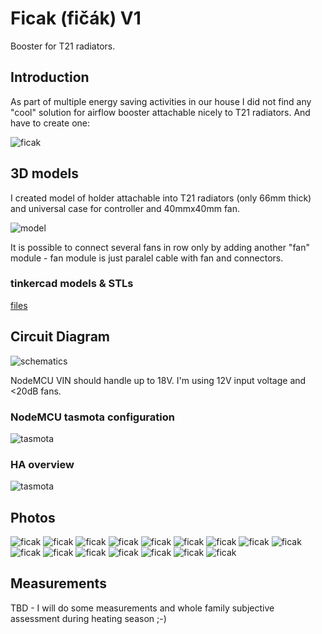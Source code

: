 # Ficak (fičák) V1
Booster for T21 radiators.

## Introduction
As part of multiple energy saving activities in our house I did not find any "cool" solution for airflow booster attachable nicely to T21 radiators. And have to create one:

![ficak](pic/IMG_20220916_113225.jpg)

## 3D models
I created model of holder attachable into T21 radiators (only 66mm thick) and universal case for controller and 40mmx40mm fan.

![model](pic/IMG_20220915_125354.jpg)

It is possible to connect several fans in row only by adding another "fan" module - fan module is just paralel cable with fan and connectors.

### tinkercad models & STLs

[files](stl)


## Circuit Diagram

![schematics](conf/ficak-jidelna-wiring-schema.png)

NodeMCU VIN should handle up to 18V. I'm using 12V input voltage and <20dB fans.

### NodeMCU tasmota configuration

![tasmota](conf/ficak-jidelna-configure-module.png)


### HA overview

![tasmota](conf/ficak-jidelna-HA.png)


## Photos

![ficak](pic/IMG_20220915_125042.jpg)
![ficak](pic/IMG_20220915_125049.jpg)
![ficak](pic/IMG_20220915_125354.jpg)
![ficak](pic/IMG_20220915_125513.jpg)
![ficak](pic/IMG_20220915_165905.jpg)
![ficak](pic/IMG_20220915_202426.jpg)
![ficak](pic/IMG_20220915_202434.jpg)
![ficak](pic/IMG_20220915_202439.jpg)
![ficak](pic/IMG_20220916_000941.jpg)
![ficak](pic/IMG_20220916_100747.jpg)
![ficak](pic/IMG_20220916_100855.jpg)
![ficak](pic/IMG_20220916_100905.jpg)
![ficak](pic/IMG_20220916_101416.jpg)
![ficak](pic/IMG_20220916_101422.jpg)
![ficak](pic/IMG_20220916_110906.jpg)
![ficak](pic/IMG_20220916_113225.jpg)

## Measurements

TBD - I will do some measurements and whole family subjective assessment during heating season ;-)
